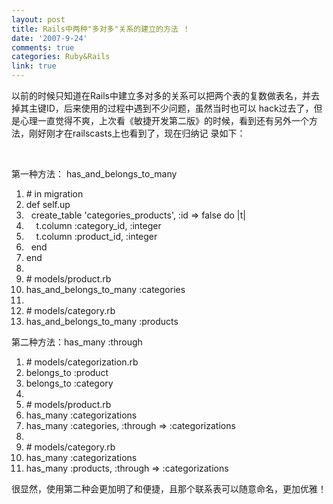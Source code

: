 ```yaml
---
layout: post
title: Rails中两种"多对多"关系的建立的方法 ！
date: '2007-9-24'
comments: true
categories: Ruby&Rails
link: true
---
```

<p>以前的时候只知道在Rails中建立多对多的关系可以把两个表的复数做表名，并去掉其主键ID，后来使用的过程中遇到不少问题，虽然当时也可以 hack过去了，但是心理一直觉得不爽，上次看《敏捷开发第二版》的时候，看到还有另外一个方法，刚好刚才在railscasts上也看到了，现在归纳记 录如下：</p>
<p>&nbsp;</p>
<div class="codeText">
<div class="codeHead">第一种方法： has_and_belongs_to_many</div>
<ol start="1" class="dp-rb">
    <li class="alt"><span><span class="comment">#&nbsp;in&nbsp;migration</span><span>&nbsp;&nbsp;</span></span></li>
    <li class=""><span><span class="keyword">def</span><span>&nbsp;</span><span class="keyword">self</span><span>.up&nbsp;&nbsp;</span></span></li>
    <li class="alt"><span>&nbsp;&nbsp;create_table&nbsp;<span class="string">'categories_products'</span><span>,&nbsp;</span><span class="symbol">:id</span><span>&nbsp;=&gt;&nbsp;</span><span class="keyword">false</span><span>&nbsp;</span><span class="keyword">do</span><span>&nbsp;|t|&nbsp;&nbsp;</span></span></li>
    <li class=""><span>&nbsp;&nbsp;&nbsp;&nbsp;t.column&nbsp;<span class="symbol">:category_id</span><span>,&nbsp;</span><span class="symbol">:integer</span><span>&nbsp;&nbsp;</span></span></li>
    <li class="alt"><span>&nbsp;&nbsp;&nbsp;&nbsp;t.column&nbsp;<span class="symbol">:product_id</span><span>,&nbsp;</span><span class="symbol">:integer</span><span>&nbsp;&nbsp;</span></span></li>
    <li class=""><span>&nbsp;&nbsp;<span class="keyword">end</span><span>&nbsp;&nbsp;</span></span></li>
    <li class="alt"><span><span class="keyword">end</span><span>&nbsp;&nbsp;</span></span></li>
    <li class=""><span>&nbsp;&nbsp;</span></li>
    <li class="alt"><span><span class="comment">#&nbsp;models/product.rb</span><span>&nbsp;&nbsp;</span></span></li>
    <li class=""><span>has_and_belongs_to_many&nbsp;<span class="symbol">:categories</span><span>&nbsp;&nbsp;</span></span></li>
    <li class="alt"><span>&nbsp;&nbsp;</span></li>
    <li class=""><span><span class="comment">#&nbsp;models/category.rb</span><span>&nbsp;&nbsp;</span></span></li>
    <li class="alt"><span>has_and_belongs_to_many&nbsp;<span class="symbol">:products</span><span>&nbsp;&nbsp;</span></span></li>
</ol>
</div>
<div class="codeText">
<div class="codeHead">第二种方法：has_many :through</div>
<ol start="1" class="dp-rb">
    <li class="alt"><span><span class="comment">#&nbsp;models/categorization.rb</span><span>&nbsp;&nbsp;</span></span></li>
    <li class=""><span>belongs_to&nbsp;<span class="symbol">:product</span><span>&nbsp;&nbsp;</span></span></li>
    <li class="alt"><span>belongs_to&nbsp;<span class="symbol">:category</span><span>&nbsp;&nbsp;</span></span></li>
    <li class=""><span>&nbsp;&nbsp;</span></li>
    <li class="alt"><span><span class="comment">#&nbsp;models/product.rb</span><span>&nbsp;&nbsp;</span></span></li>
    <li class=""><span>has_many&nbsp;<span class="symbol">:categorizations</span><span>&nbsp;&nbsp;</span></span></li>
    <li class="alt"><span>has_many&nbsp;<span class="symbol">:categories</span><span>,&nbsp;</span><span class="symbol">:through</span><span>&nbsp;=&gt;&nbsp;</span><span class="symbol">:categorizations</span><span>&nbsp;&nbsp;</span></span></li>
    <li class=""><span>&nbsp;&nbsp;</span></li>
    <li class="alt"><span><span class="comment">#&nbsp;models/category.rb</span><span>&nbsp;&nbsp;</span></span></li>
    <li class=""><span>has_many&nbsp;<span class="symbol">:categorizations</span><span>&nbsp;&nbsp;</span></span></li>
    <li class="alt"><span>has_many&nbsp;<span class="symbol">:products</span><span>,&nbsp;</span><span class="symbol">:through</span><span>&nbsp;=&gt;&nbsp;</span><span class="symbol">:categorizations</span><span>&nbsp;&nbsp;</span></span></li>
</ol>
</div>
<p>很显然，使用第二种会更加明了和便捷，且那个联系表可以随意命名，更加优雅！</p>
<p>&nbsp;</p>

